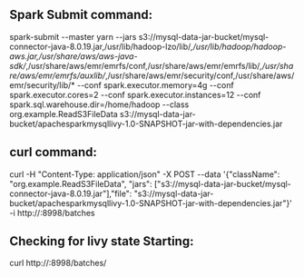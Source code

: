 Spark Submit command:
---------------------
spark-submit --master yarn  --jars s3://mysql-data-jar-bucket/mysql-connector-java-8.0.19.jar,/usr/lib/hadoop-lzo/lib/*,/usr/lib/hadoop/hadoop-aws.jar,/usr/share/aws/aws-java-sdk/*,/usr/share/aws/emr/emrfs/conf,/usr/share/aws/emr/emrfs/lib/*,/usr/share/aws/emr/emrfs/auxlib/*,/usr/share/aws/emr/security/conf,/usr/share/aws/emr/security/lib/* --conf spark.executor.memory=4g --conf spark.executor.cores=2 --conf spark.executor.instances=12 --conf spark.sql.warehouse.dir=/home/hadoop --class org.example.ReadS3FileData s3://mysql-data-jar-bucket/apachesparkmysqllivy-1.0-SNAPSHOT-jar-with-dependencies.jar

curl command:
-------------
curl -H "Content-Type: application/json" -X POST --data '{"className": "org.example.ReadS3FileData", "jars": ["s3://mysql-data-jar-bucket/mysql-connector-java-8.0.19.jar"],"file": "s3://mysql-data-jar-bucket/apachesparkmysqllivy-1.0-SNAPSHOT-jar-with-dependencies.jar"}' -i http://<emr-cluster-endpoint>:8998/batches

Checking for livy state Starting:
---------------------------------
curl http://<emr-cluster-endpoint>:8998/batches/

